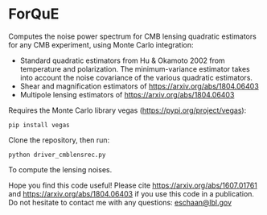 #  ForQuE

Computes the noise power spectrum for CMB lensing quadratic estimators for any CMB experiment, using Monte Carlo integration:

* Standard quadratic estimators from Hu & Okamoto 2002 from temperature and polarization. The minimum-variance estimator takes into account the noise covariance of the various quadratic estimators.
* Shear and magnification estimators of https://arxiv.org/abs/1804.06403
* Multipole lensing estimators of https://arxiv.org/abs/1804.06403

Requires the Monte Carlo library vegas (https://pypi.org/project/vegas):
```
pip install vegas
```
Clone the repository, then run:
```
python driver_cmblensrec.py
```
To compute the lensing noises.

Hope you find this code useful! Please cite https://arxiv.org/abs/1607.01761 and https://arxiv.org/abs/1804.06403 if you use this code in a publication. Do not hesitate to contact me with any questions: eschaan@lbl.gov

